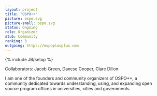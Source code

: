 ```yaml
---
layout: project
title: "OSPO++"
picture: ospo.svg
picture-small: ospo.svg
status: Ongoing
role: Organizer
stub: Community
ranking: 3
outgoing: https://ospoplusplus.com
---
```

{% include JB/setup %}

Collaborators: Jacob Green, Danese Cooper, Clare Dillon

I am one of the founders and community organizers of OSPO++, a community dedicated towards understanding, using, and expanding open source program offices in universities, cities and governments.